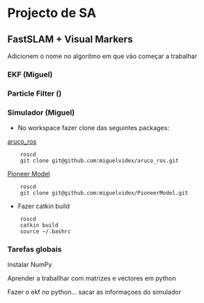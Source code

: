 # Projecto de SA
## FastSLAM + Visual Markers
Adicionem o nome no algoritmo em que vão começar a trabalhar

### EKF (Miguel)

### Particle Filter ()

### Simulador  (Miguel)
 * No workspace fazer clone das seguintes packages:
 
<a href="https://github.com/miguelvidex/aruco_ros/tree/kinetic-devel">aruco_ros</a>
```
	roscd
	git clone git@github.com:miguelvidex/aruco_ros.git
```
<a href="https://github.com/miguelvidex/PioneerModel">Pioneer Model</a>
```
	roscd
	git clone git@github.com:miguelvidex/PioneerModel.git
```
 * Fazer catkin build
```
	roscd
	catkin build
	source ~/.bashrc
```
	
### Tarefas globais

Instalar NumPy

Aprender a traballhar com matrizes e vectores em python

Fazer o ekf no python... sacar as informaçoes do simulador
